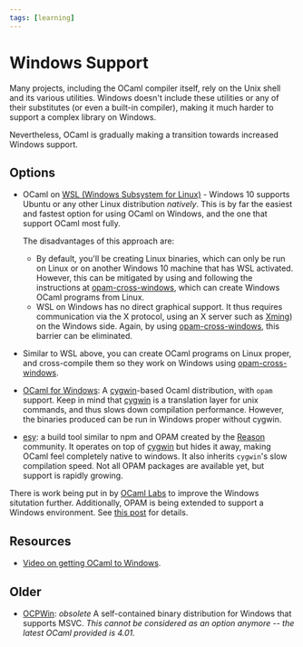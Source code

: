 ```yaml
---
tags: [learning]
---
```


# Windows Support

Many projects, including the OCaml compiler itself, rely on the Unix shell and its various utilities.
Windows doesn't include these utilities or any of their substitutes (or even a built-in compiler),
making it much harder to support a complex library on Windows.

Nevertheless, OCaml is gradually making a transition towards increased Windows support.

## Options

* OCaml on [WSL (Windows Subsystem for Linux)](https://docs.microsoft.com/en-us/windows/wsl/install-win10) - 
  Windows 10 supports Ubuntu or any other Linux distribution *natively*. This is by far the easiest and fastest option
  for using OCaml on Windows, and the one that support OCaml most fully.

  The disadvantages of this approach are:
    * By default, you'll be creating Linux binaries, which can only be run on Linux or on another
      Windows 10 machine that has WSL activated. However, this can be mitigated by using and following the instructions
      at [opam-cross-windows], which can create Windows OCaml programs
      from Linux.
    * WSL on Windows has no direct graphical support. It thus requires communication via the X protocol, using an X server
      such as [Xming](https://sourceforge.net/projects/xming/)) on the Windows side.
      Again, by using [opam-cross-windows], this barrier can be eliminated.

* Similar to WSL above, you can create OCaml programs on Linux proper,
and cross-compile them so they work on Windows using [opam-cross-windows].

* [OCaml for Windows][ocaml-win]:
A [cygwin]-based Ocaml distribution, with `opam` support. 
Keep in mind that [cygwin] is a translation layer for unix commands, and thus slows down compilation performance.
However, the binaries produced can be run in Windows proper without cygwin.
 
* [esy](https://esy.sh/):
a build tool similar to npm and OPAM created by the [Reason] community.
It operates on top of [cygwin] but hides it away, making OCaml feel completely native to windows.
It also inherits `cygwin`'s slow compilation speed.
Not all OPAM packages are available yet, but support is rapidly growing.

There is work being put in by [OCaml Labs](http://ocamllabs.io/doc/windows.html) to improve
the Windows situtation further.
Additionally, OPAM is being extended to support a Windows environment.
See [this post](https://discuss.ocaml.org/t/ann-opam-2-0-5-release/4081/7) for details.

[ocaml-win]: https://fdopen.github.io/opam-repository-mingw/
[opam-cross-windows]: https://github.com/ocaml-cross/opam-cross-windows
[Reason]: https://reasonml.github.io/
[cygwin]: https://www.cygwin.com

## Resources

* [Video on getting OCaml to Windows](https://www.youtube.com/watch?v=1DAuSSljLFI).

## Older

* [OCPWin](http://www.typerex.org/ocpwin.html): *obsolete*
  A self-contained binary distribution for Windows that supports MSVC.
  *This cannot be considered as an option anymore -- the latest OCaml provided is 4.01.*

